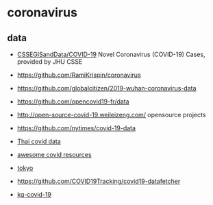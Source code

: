 # coronavirus

## data

- [CSSEGISandData/COVID-19](https://github.com/CSSEGISandData/COVID-19) Novel Coronavirus (COVID-19) Cases, provided by JHU CSSE 
- https://github.com/RamiKrispin/coronavirus
- https://github.com/globalcitizen/2019-wuhan-coronavirus-data
- https://github.com/opencovid19-fr/data

- http://open-source-covid-19.weileizeng.com/ opensource projects
- https://github.com/nytimes/covid-19-data
- [Thai covid data](https://github.com/COVID19-TCDG/Awesome-Thai-CoVid)
- [awesome covid resources](https://github.com/adamdriscoll/awesome-covid19-resources)
- [tokyo](https://github.com/tokyo-metropolitan-gov/covid19)
- https://github.com/COVID19Tracking/covid19-datafetcher
- [kg-covid-19](https://github.com/Knowledge-Graph-Hub/kg-covid-19)
